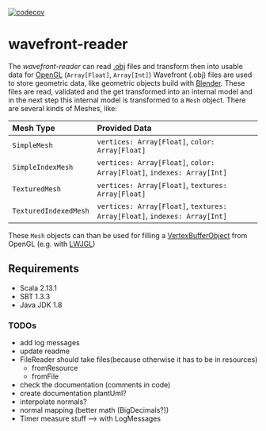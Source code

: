[![codecov](https://codecov.io/gh/TheSortedChaos/wavefront-reader/branch/master/graph/badge.svg)](https://codecov.io/gh/TheSortedChaos/wavefront-reader)
# wavefront-reader
The _wavefront-reader_ can read [.obj][wavefront] files and transform then into usable data for [OpenGL][opengl] (`Array[Float]`, `Array[Int]`)
Wavefront (.obj) files are used to store geometric data, like geometric objects build with [Blender][blender].
These files are read, validated and the get transformed into an internal model and in the next step this internal model is transformed to a `Mesh` object.
There are several kinds of Meshes, like:

| Mesh Type             |  Provided Data                                                            | 
|:----------------------|:--------------------------------------------------------------------------|
| `SimpleMesh`          | `vertices: Array[Float]`, `color: Array[Float]`                           |
| `SimpleIndexMesh`     | `vertices: Array[Float]`, `color: Array[Float]`, `indexes: Array[Int]`    |
| `TexturedMesh`        | `vertices: Array[Float]`, `textures: Array[Float]`                        |
| `TexturedIndexedMesh` | `vertices: Array[Float]`, `textures: Array[Float]`, `indexes: Array[Int]` |
 
These `Mesh` objects can than be used for filling a [VertexBufferObject][vertexBufferObject] from OpenGL (e.g. with [LWJGL][lwjgl])

## Requirements
* Scala 2.13.1
* SBT 1.3.3
* Java JDK 1.8

### TODOs
- add log messages
- update readme
- FileReader should take files(because otherwise it has to be in resources)
  - fromResource
  - fromFile
- check the documentation (comments in code)
- create documentation plantUml?
- interpolate normals?
- normal mapping (better math (BigDecimals?))
- Timer measure stuff --> with LogMessages
  
  
[blender]: https://www.blender.org/
[lwjgl]: https://www.lwjgl.org/
[opengl]: https://www.opengl.org/
[vertexBufferObject]: https://en.wikipedia.org/wiki/Vertex_buffer_object
[wavefront]: https://en.wikipedia.org/wiki/Wavefront_.obj_file
